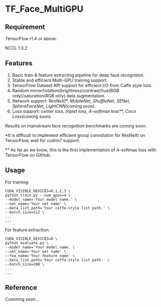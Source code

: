 # TF_Face_MultiGPU

## Requirement
TensorFlow r1.4 or above.

NCCL 1.3.2

## Features
1. Basic train & feature extracting pipeline for deep face recognition.
2. Stable and efficient Multi-GPU training support.
3. TensorFlow Dataset API support for efficient I/O from Caffe style lists.
4. Random mirror/rotation/brightness/contrast/hue(RGB only)/saturation(RGB only) data augmentation.
5. Network support: *ResNeXt*\*, *MobileNet*, *ShuffleNet*, *SENet*, *SphereFaceNet*, *LightCNN*(coming soon).
6. Loss support: *center loss*, *triplet loss*, *A-softmax loss*\*\*, *Coco Loss*(coming soon).

Results on mainstream face recognition benchmarks are coming soon.

\*It is difficult to implement efficient group convolution for ResNeXt on TensorFlow, wait for cudnn7 support.

\*\* As far as we know, this is the first implementation of A-softmax loss with TensorFlow on GitHub.

## Usage
For training:

	CUDA_VISIBLE_DEVICES=0,1,2,3 \
	python train.py --num_gpus=4 \
	--model_name='Your model name.' \
	--net_name='Your net name' \
	--data_list_path='Your caffe-style list path.' \
	--batch_size=512 \
	...
	...

For feature extraction:

	CUDA_VISIBLE_DEVICES=0 \
	python evaluate.py \
	--model_name='Your model name. \
	--net_name='Your net name' \
	--fea_name='Your feature name' \
	--data_list_path='Your caffe-style list path.' \
	--batch_size=200 \
	...
	...

## Reference
Comming soon...